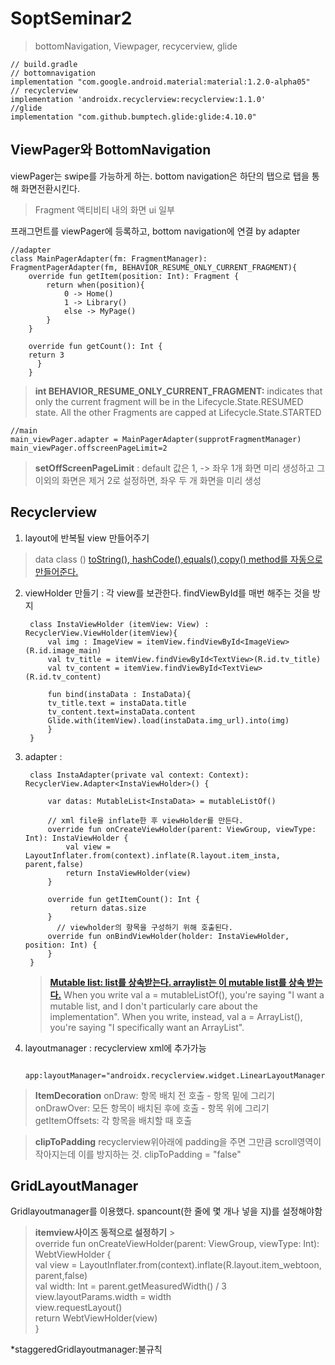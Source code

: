 # SoptSeminar2
> bottomNavigation, Viewpager,  recycerview, glide
> 

	// build.gradle
	// bottomnavigation 
	implementation "com.google.android.material:material:1.2.0-alpha05"
	// recyclerview
	implementation 'androidx.recyclerview:recyclerview:1.1.0'
	//glide
	implementation "com.github.bumptech.glide:glide:4.10.0"
	
## ViewPager와 BottomNavigation
viewPager는 swipe를 가능하게 하는. bottom navigation은 하단의 탭으로 탭을 통해 화면전환시킨다.
>Fragment
>액티비티 내의 화면 ui 일부

프래그먼트를 viewPager에 등록하고, bottom navigation에 연결 by adapter
		
	//adapter
	class MainPagerAdapter(fm: FragmentManager):  
	FragmentPagerAdapter(fm, BEHAVIOR_RESUME_ONLY_CURRENT_FRAGMENT){  
	    override fun getItem(position: Int): Fragment {
	        return when(position){  
	            0 -> Home()  
	            1 -> Library()  
	            else -> MyPage()  
	        }  
	    }  
  
	    override fun getCount(): Int {  
        return 3  
		  }  
		}
> **int BEHAVIOR_RESUME_ONLY_CURRENT_FRAGMENT:**
> indicates that only the current fragment will be in the Lifecycle.State.RESUMED state. All the other Fragments are capped at Lifecycle.State.STARTED

	//main
	main_viewPager.adapter = MainPagerAdapter(supprotFragmentManager)
	main_viewPager.offscreenPageLimit=2

	
> **setOffScreenPageLimit** :
 default 값은 1, -> 좌우 1개 화면 미리 생성하고 그 이외의 화면은 제거
 2로 설정하면, 좌우 두 개 화면을 미리 생성

## Recyclerview
1. layout에 반복될 view 만들어주기
>data class ()
>[toString(), hashCode(),equals(),copy() method를 자동으로 만들어준다.](https://codechacha.com/ko/data-classes-in-kotlin/)
2. viewHolder 만들기
: 각 view를 보관한다. findViewById를 매번 해주는 것을 방지

		class InstaViewHolder (itemView: View) : RecyclerView.ViewHolder(itemView){  
		    val img : ImageView = itemView.findViewById<ImageView>(R.id.image_main)  
		    val tv_title = itemView.findViewById<TextView>(R.id.tv_title)  
		    val tv_content = itemView.findViewById<TextView>(R.id.tv_content)  
  
		    fun bind(instaData : InstaData){  
	        tv_title.text = instaData.title  
			tv_content.text=instaData.content  
			Glide.with(itemView).load(instaData.img_url).into(img)  
		    }  
		}
		
3. adapter
: 

		class InstaAdapter(private val context: Context): RecyclerView.Adapter<InstaViewHolder>() {  
			
			var datas: MutableList<InstaData> = mutableListOf()
			
			// xml file을 inflate한 후 viewHolder를 만든다.
		    override fun onCreateViewHolder(parent: ViewGroup, viewType: Int): InstaViewHolder {  
			    val view = LayoutInflater.from(context).inflate(R.layout.item_insta, parent,false)  
				return InstaViewHolder(view)
		    }  
  
		    override fun getItemCount(): Int {  
				 return datas.size
		    }  
			  // viewholder의 항목을 구성하기 위해 호출된다.
		    override fun onBindViewHolder(holder: InstaViewHolder, position: Int) {  
		    }  
		}
	
	> [**Mutable list: list를 상속받는다. arraylist는 이 mutable list를 상속 받는다.**](https://salix97.tistory.com/235)
	When you write  val a = mutableListOf(), you're saying "I want a mutable list, and I don't particularly care about the implementation". When you write, instead,  val a = ArrayList(), you're saying "I specifically want an ArrayList".
4. layoutmanager : recyclerview xml에 추가가능
	
		app:layoutManager="androidx.recyclerview.widget.LinearLayoutManager"
		
>**ItemDecoration**
>onDraw: 항목 배치 전 호출 - 항목 밑에 그리기
>onDrawOver: 모든 항목이 배치된 후에 호출 - 항목 위에 그리기
>getItemOffsets: 각 항목을 배치할 때 호출

>**clipToPadding**
>recyclerview위아래에 padding을 주면 그만큼 scroll영역이 작아지는데 이를 방지하는 것.
>clipToPadding = "false"

## GridLayoutManager
Gridlayoutmanager를 이용했다.
spancount(한 줄에 몇 개나 넣을 지)를 설정해야함
>**itemview사이즈 동적으로 설정하기**
	>		  
	override fun onCreateViewHolder(parent: ViewGroup, viewType: Int): WebtViewHolder {  
	    val view = LayoutInflater.from(context).inflate(R.layout.item_webtoon, parent,false)  
	    val width: Int = parent.getMeasuredWidth() / 3  
		 view.layoutParams.width = width  
	    view.requestLayout()  
	    return WebtViewHolder(view)  
	}

*staggeredGridlayoutmanager:불규칙
